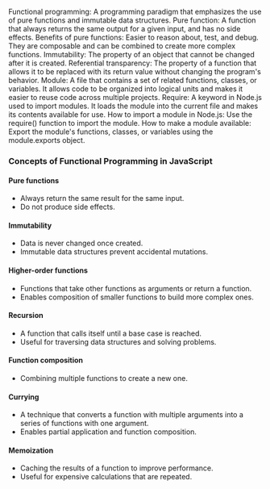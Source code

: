 Functional programming: A programming paradigm that emphasizes the use of pure functions and immutable data structures.
Pure function: A function that always returns the same output for a given input, and has no side effects.
Benefits of pure functions: Easier to reason about, test, and debug. They are composable and can be combined to create more complex functions.
Immutability: The property of an object that cannot be changed after it is created.
Referential transparency: The property of a function that allows it to be replaced with its return value without changing the program's behavior.
Module: A file that contains a set of related functions, classes, or variables. It allows code to be organized into logical units and makes it easier to reuse code across multiple projects.
Require: A keyword in Node.js used to import modules. It loads the module into the current file and makes its contents available for use.
How to import a module in Node.js: Use the require() function to import the module.
How to make a module available: Export the module's functions, classes, or variables using the module.exports object.

### Concepts of Functional Programming in JavaScript

#### Pure functions
- Always return the same result for the same input.
- Do not produce side effects.

#### Immutability
- Data is never changed once created.
- Immutable data structures prevent accidental mutations.

#### Higher-order functions
- Functions that take other functions as arguments or return a function.
- Enables composition of smaller functions to build more complex ones.

#### Recursion
- A function that calls itself until a base case is reached.
- Useful for traversing data structures and solving problems.

#### Function composition
- Combining multiple functions to create a new one.

#### Currying
- A technique that converts a function with multiple arguments into a series of functions with one argument.
- Enables partial application and function composition.

#### Memoization
- Caching the results of a function to improve performance.
- Useful for expensive calculations that are repeated.
